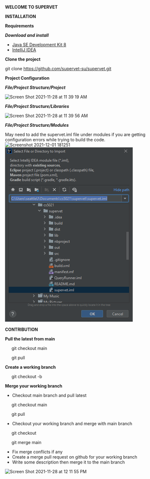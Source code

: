 ﻿**WELCOME TO SUPERVET**

**INSTALLATION**

**Requirements**

***Download and install***

- [Java SE Development Kit 8](https://www.oracle.com/java/technologies/downloads/#java8)
- [IntelliJ IDEA](https://www.jetbrains.com/idea/download/)

**Clone the project**

git clone https://github.com/supervet-su/supervet.git

**Project Configuration**

***File/Project Structure/Project***

![Screen Shot 2021-11-28 at 11 39 19 AM](static/2c12312f-3bf0-4f23-a20d-d0f798fe390f.001.png)

***File/Project Structure/Libraries***

![Screen Shot 2021-11-28 at 11 39 56 AM](static/2c12312f-3bf0-4f23-a20d-d0f798fe390f.001.png)

***File/Project Structure/Modules***

May need to add the supervet.iml file under modules if you are getting configuration errors while trying to build the code.![Screenshot 2021-12-01 181251](static/2c12312f-3bf0-4f23-a20d-d0f798fe390f.002.png)![Screenshot 2021-12-01 181325](static/2c12312f-3bf0-4f23-a20d-d0f798fe390f.003.png)

**CONTRIBUTION**

**Pull the latest from main**

`   `git checkout main

`   `git pull

**Create a working branch**

`   `git checkout -b <branch-name>

**Merge your working branch**

- Checkout main branch and pull latest

`   `git checkout main

`   `git pull

- Checkout your working branch and merge with main branch

`   `git checkout <your-branch>

`   `git merge main

- Fix merge conflicts if any
- Create a merge pull request on github for your working branch
- Write some description then merge it to the main branch

![Screen Shot 2021-11-28 at 12 11 55 PM](static/2c12312f-3bf0-4f23-a20d-d0f798fe390f.004.png)


